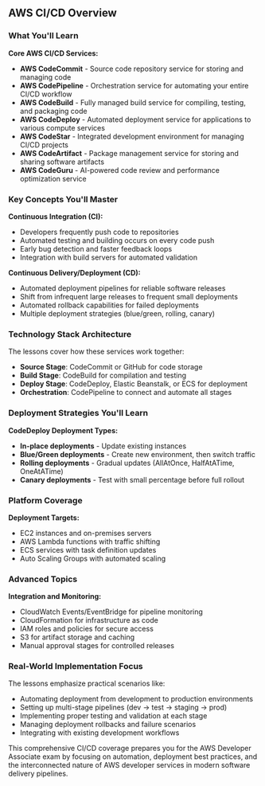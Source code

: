## AWS CI/CD Overview

### What You'll Learn

**Core AWS CI/CD Services:**
- **AWS CodeCommit** - Source code repository service for storing and managing code
- **AWS CodePipeline** - Orchestration service for automating your entire CI/CD workflow
- **AWS CodeBuild** - Fully managed build service for compiling, testing, and packaging code
- **AWS CodeDeploy** - Automated deployment service for applications to various compute services
- **AWS CodeStar** - Integrated development environment for managing CI/CD projects
- **AWS CodeArtifact** - Package management service for storing and sharing software artifacts
- **AWS CodeGuru** - AI-powered code review and performance optimization service

### Key Concepts You'll Master

**Continuous Integration (CI):**
- Developers frequently push code to repositories
- Automated testing and building occurs on every code push
- Early bug detection and faster feedback loops
- Integration with build servers for automated validation

**Continuous Delivery/Deployment (CD):**
- Automated deployment pipelines for reliable software releases
- Shift from infrequent large releases to frequent small deployments
- Automated rollback capabilities for failed deployments
- Multiple deployment strategies (blue/green, rolling, canary)

### Technology Stack Architecture

The lessons cover how these services work together:
- **Source Stage**: CodeCommit or GitHub for code storage
- **Build Stage**: CodeBuild for compilation and testing
- **Deploy Stage**: CodeDeploy, Elastic Beanstalk, or ECS for deployment
- **Orchestration**: CodePipeline to connect and automate all stages

### Deployment Strategies You'll Learn

**CodeDeploy Deployment Types:**
- **In-place deployments** - Update existing instances
- **Blue/Green deployments** - Create new environment, then switch traffic
- **Rolling deployments** - Gradual updates (AllAtOnce, HalfAtATime, OneAtATime)
- **Canary deployments** - Test with small percentage before full rollout

### Platform Coverage

**Deployment Targets:**
- EC2 instances and on-premises servers
- AWS Lambda functions with traffic shifting
- ECS services with task definition updates
- Auto Scaling Groups with automated scaling

### Advanced Topics

**Integration and Monitoring:**
- CloudWatch Events/EventBridge for pipeline monitoring
- CloudFormation for infrastructure as code
- IAM roles and policies for secure access
- S3 for artifact storage and caching
- Manual approval stages for controlled releases

### Real-World Implementation Focus

The lessons emphasize practical scenarios like:
- Automating deployment from development to production environments
- Setting up multi-stage pipelines (dev → test → staging → prod)
- Implementing proper testing and validation at each stage
- Managing deployment rollbacks and failure scenarios
- Integrating with existing development workflows

This comprehensive CI/CD coverage prepares you for the AWS Developer Associate exam by focusing on automation, deployment best practices, and the interconnected nature of AWS developer services in modern software delivery pipelines.